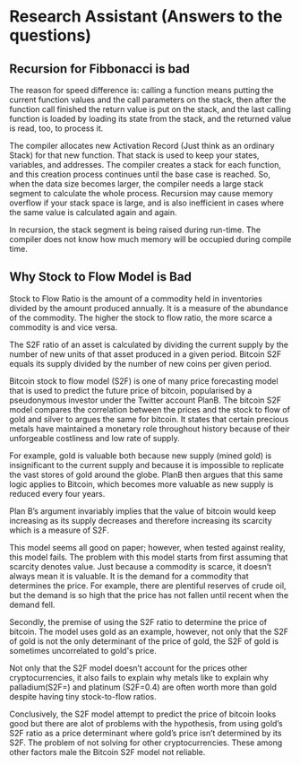 # Research Assistant (Answers to the questions)

## Recursion for Fibbonacci is bad
The reason for speed difference is: calling a function means putting the current function values and the call parameters on the stack, then after the function call finished the return value is put on the stack, and the last calling function is loaded by loading its state from the stack, and the returned value is read, too, to process it.


The compiler allocates new Activation Record (Just think as an ordinary Stack) for that new function. That stack is used to keep your states, variables, and addresses. The compiler creates a stack for each function, and this creation process continues until the base case is reached. So, when the data size becomes larger, the compiler needs a large stack segment to calculate the whole process. Recursion may cause memory overflow if your stack space is large, and is also inefficient in cases where the same value is calculated again and again.

In recursion, the stack segment is being raised during run-time. The compiler does not know how much memory will be occupied during compile time.



## Why Stock to Flow Model is Bad 
Stock to Flow Ratio is the amount of a commodity held in inventories divided by the amount produced annually. It is a measure of the abundance of the commodity. The higher the stock to flow ratio, the more scarce a commodity is and vice versa.

The S2F ratio of an asset is calculated by dividing the current supply by the number of new units of that asset produced in a given period. Bitcoin S2F equals its supply divided by the number of new coins per given period. 

Bitcoin stock to flow model (S2F) is one of many price forecasting model that is used to predict the future price of bitcoin, popularised by a pseudonymous investor under the Twitter account PlanB.
The bitcoin S2F model compares the correlation between the prices and the stock to flow of gold and silver to argues the same for bitcoin.
It states that certain precious metals have maintained a monetary role throughout history because of their unforgeable costliness and low rate of supply.

For example, gold is valuable both because new supply (mined gold) is insignificant to the current supply and because it is impossible to replicate the vast stores of gold around the globe. PlanB then argues that this same logic applies to Bitcoin, which becomes more valuable as new supply is reduced every four years. 

Plan B’s argument invariably implies that the value of bitcoin would keep increasing as its supply decreases and therefore increasing its scarcity which is a measure of S2F.

This model seems all good on paper; however, when tested against reality, this model fails. 
The problem with this model starts from first assuming that scarcity denotes value.
Just because a commodity is scarce, it doesn’t always mean it is valuable. It is the demand for a commodity that determines the price. For example, there are plentiful reserves of crude oil, but the demand is so high that the price has not fallen until recent when the demand fell.

Secondly, the premise of using the S2F ratio to determine the price of bitcoin. The model uses gold as an example, however, not only that the S2F of gold is not the only determinant of the price of gold, the S2F of gold is sometimes uncorrelated to gold's price.

Not only that the S2F model doesn’t account for the prices other cryptocurrencies, it also fails to explain why metals like to explain why palladium(S2F=) and platinum (S2F=0.4) are often worth more than gold despite having tiny stock-to-flow ratios. 

Conclusively, the S2F model attempt to predict the price of bitcoin looks good but there are alot of problems with the hypothesis, from using gold’s S2F ratio as a price determinant where gold’s price isn’t determined by its S2F. The problem of not solving for other cryptocurrencies. These among other factors male the Bitcoin S2F model not reliable.





